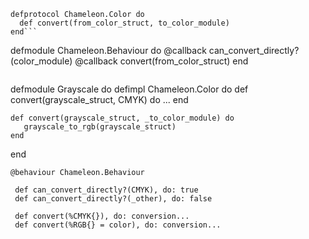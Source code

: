 ```
defprotocol Chameleon.Color do
  def convert(from_color_struct, to_color_module)
end```

```
defmodule Chameleon.Behaviour do
  @callback can_convert_directly?(color_module)
  @callback convert(from_color_struct)
end
```

```
defmodule Grayscale do
  defimpl Chameleon.Color do
    def convert(grayscale_struct, CMYK) do
      ...
    end

    def convert(grayscale_struct, _to_color_module) do
       grayscale_to_rgb(grayscale_struct)
    end
  end


    @behaviour Chameleon.Behaviour

     def can_convert_directly?(CMYK), do: true
     def can_convert_directly?(_other), do: false

     def convert(%CMYK{}), do: conversion...
     def convert(%RGB{} = color), do: conversion...
```

